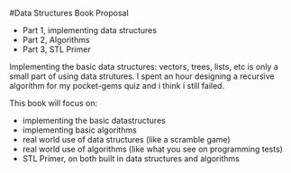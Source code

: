 #Data Structures Book Proposal

* Part 1, implementing data structures
* Part 2, Algorithms
* Part 3, STL Primer

Implementing the basic data structures: vectors, trees, lists, etc is only a small part of using data strutures. I spent an hour designing a recursive algorithm for my pocket-gems quiz and i think i still failed. 

This book will focus on:

* implementing the basic datastructures
* implementing basic algorithms
* real world use of data structures (like a scramble game)
* real world use of algorithms (like what you see on programming tests)
* STL Primer, on both built in data structures and algorithms